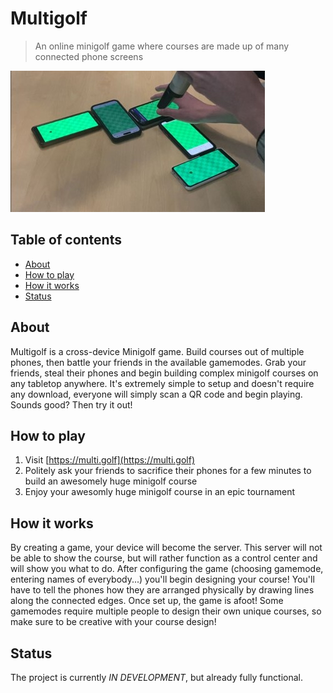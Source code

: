 # Multigolf
> An online minigolf game where courses are made up of many connected phone screens

![Photo of a Multigolf game](assets/pics/multigolf-in-action.jpg)

## Table of contents
* [About](#about)
* [How to play](#how-to-play)
* [How it works](#how-it-works)
* [Status](#status)

## About
Multigolf is a cross-device Minigolf game. Build courses out of 
multiple phones, then battle your friends in the available
gamemodes. Grab your friends, steal their phones and begin
building complex minigolf courses on any tabletop anywhere. 
It's extremely simple to setup and doesn't require any
download, everyone will simply scan a QR code and begin playing.
Sounds good? Then try it out!

## How to play

1. Visit [https://multi.golf](https://multi.golf)
2. Politely ask your friends to sacrifice their phones for a few minutes to build an awesomely huge minigolf course
3. Enjoy your awesomly huge minigolf course in an epic tournament


## How it works

By creating a game, your device will become the server. This server will not be able to show the course, but will rather function as a control center and will show you what to do. After configuring the game (choosing gamemode, entering names of
everybody...) you'll begin designing your course! You'll have
to tell the phones how they are arranged physically by drawing
lines along the connected edges. Once set up, the game is afoot!
Some gamemodes require multiple people to design their own
unique courses, so make sure to be creative with your course 
design!

## Status
The project is currently _IN DEVELOPMENT_, but already fully functional.